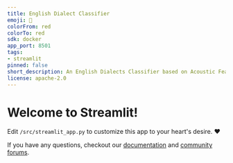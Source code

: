 ```yaml
---
title: English Dialect Classifier
emoji: 🚀
colorFrom: red
colorTo: red
sdk: docker
app_port: 8501
tags:
- streamlit
pinned: false
short_description: An English Dialects Classifier based on Acoustic Features
license: apache-2.0
---
```


# Welcome to Streamlit!

Edit `/src/streamlit_app.py` to customize this app to your heart's desire. :heart:

If you have any questions, checkout our [documentation](https://docs.streamlit.io) and [community
forums](https://discuss.streamlit.io).
